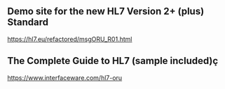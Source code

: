 ## Demo site for the new HL7 Version 2+ (plus) Standard

https://hl7.eu/refactored/msgORU_R01.html

## The Complete Guide to HL7 (sample included)ç

https://www.interfaceware.com/hl7-oru